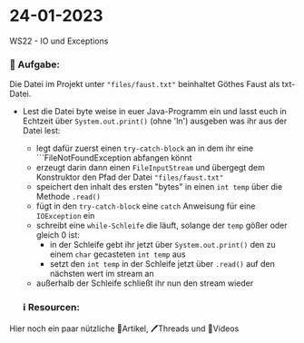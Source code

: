 # 24-01-2023
WS22 - IO und Exceptions



### 📝 Aufgabe:
Die Datei im Projekt unter ```"files/faust.txt"``` beinhaltet  Göthes Faust als txt-Datei.
- Lest die Datei byte weise in euer Java-Programm ein und lasst euch in Echtzeit über ```System.out.print()``` (ohne 'ln') ausgeben was ihr aus der Datei lest:
  - legt dafür zuerst einen  ```try-catch-block``` an in dem ihr eine ```FileNotFoundException abfangen könnt
  - erzeugt darin dann einen ```FileInputStream``` und übergegt dem Konstruktor den Pfad der Datei ```"files/faust.txt"```
  - speichert den inhalt des ersten "bytes" in einen ```int temp``` über die Methode ```.read()```
  - fügt in den ```try-catch-block``` eine ```catch``` Anweisung für eine ```IOException``` ein
  - schreibt eine ```while-Schleife``` die läuft, solange der ```temp``` gößer oder gleich 0 ist:
    - in der Schleife gebt ihr jetzt über ```System.out.print()```  den zu einem ```char``` gecasteten ```int temp``` aus
    - setzt den ```int temp``` in der Schleife jetzt über ```.read()``` auf den nächsten wert im stream an
  - außerhalb der Schleife schließt ihr nun den stream wieder

  ### ℹ️ Resourcen:
Hier noch ein paar nützliche 📃Artikel, 🖊️Threads und 🎥Videos

